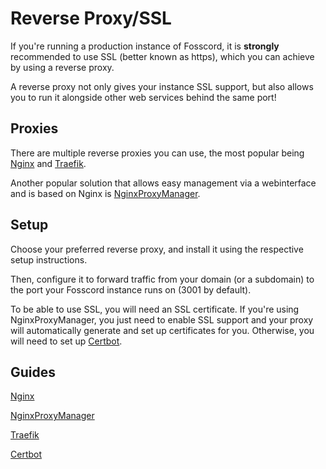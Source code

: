 # Reverse Proxy/SSL

If you're running a production instance of Fosscord, it is **strongly** recommended to use SSL (better known as https), which you can achieve by using a reverse proxy.

A reverse proxy not only gives your instance SSL support, but also allows you to run it alongside other web services behind the same port!

## Proxies

There are multiple reverse proxies you can use, the most popular being [Nginx](https://nginx.org) and [Traefik](https://traefik.io/traefik/).

Another popular solution that allows easy management via a webinterface and is based on Nginx is [NginxProxyManager](https://nginxproxymanager.com/).

## Setup

Choose your preferred reverse proxy, and install it using the respective setup instructions. 

Then, configure it to forward traffic from your domain (or a subdomain) to the port your Fosscord instance runs on (3001 by default).

To be able to use SSL, you will need an SSL certificate. If you're using NginxProxyManager, you just need to enable SSL support and your proxy will automatically generate and set up certificates for you. Otherwise, you will need to set up [Certbot](https://certbot.eff.org).

## Guides

[Nginx](https://www.nginx.com/resources/wiki/start/topics/tutorials/install/)

[NginxProxyManager](https://nginxproxymanager.com/guide/#quick-setup)

[Traefik](https://doc.traefik.io/traefik/getting-started/install-traefik/)

[Certbot](https://certbot.eff.org/instructions)